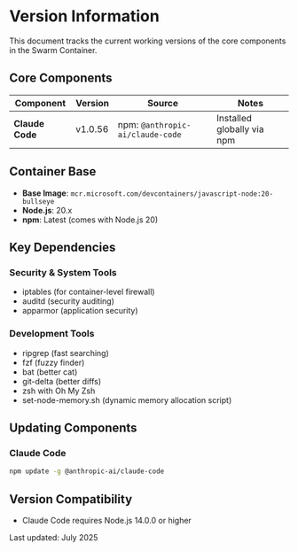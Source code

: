 # Version Information

This document tracks the current working versions of the core components in the Swarm Container.

## Core Components

| Component | Version | Source | Notes |
|-----------|---------|--------|-------|
| **Claude Code** | v1.0.56 | npm: `@anthropic-ai/claude-code` | Installed globally via npm |

## Container Base

- **Base Image**: `mcr.microsoft.com/devcontainers/javascript-node:20-bullseye`
- **Node.js**: 20.x
- **npm**: Latest (comes with Node.js 20)

## Key Dependencies

### Security & System Tools
- iptables (for container-level firewall)
- auditd (security auditing)
- apparmor (application security)

### Development Tools
- ripgrep (fast searching)
- fzf (fuzzy finder)
- bat (better cat)
- git-delta (better diffs)
- zsh with Oh My Zsh
- set-node-memory.sh (dynamic memory allocation script)

## Updating Components

### Claude Code
```bash
npm update -g @anthropic-ai/claude-code
```


## Version Compatibility

- Claude Code requires Node.js 14.0.0 or higher

Last updated: July 2025